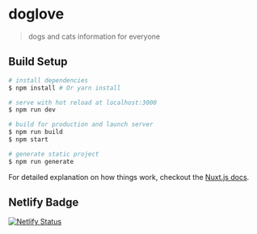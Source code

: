 # doglove

> dogs and cats information for everyone

## Build Setup

``` bash
# install dependencies
$ npm install # Or yarn install

# serve with hot reload at localhost:3000
$ npm run dev

# build for production and launch server
$ npm run build
$ npm start

# generate static project
$ npm run generate
```

For detailed explanation on how things work, checkout the [Nuxt.js docs](https://github.com/nuxt/nuxt.js).

## Netlify Badge

[![Netlify Status](https://api.netlify.com/api/v1/badges/57f29fc5-1c39-415d-9ad5-1b23403717d0/deploy-status)](https://app.netlify.com/sites/pedantic-ride-527c36/deploys)